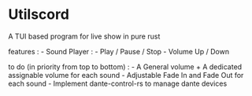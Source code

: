 # Utilscord
 
A TUI based program for live show in pure rust

features :
    - Sound Player :
        - Play / Pause / Stop
        - Volume Up / Down


to do (in priority from top to bottom) :
    - A General volume + A dedicated assignable volume for each sound
    - Adjustable Fade In and Fade Out for each sound
    - Implement dante-control-rs to manage dante devices